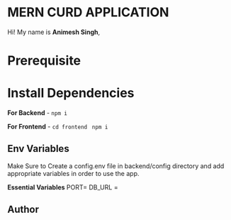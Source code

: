 # MERN CURD APPLICATION

Hi! My name is **Animesh Singh**, 

# Prerequisite

# Install Dependencies

**For Backend** - `npm i`

**For Frontend** - `cd frontend` ` npm i`

## Env Variables

Make Sure to Create a config.env file in backend/config directory and add appropriate variables in order to use the app.

**Essential Variables**
PORT=
DB_URL =

## Author
